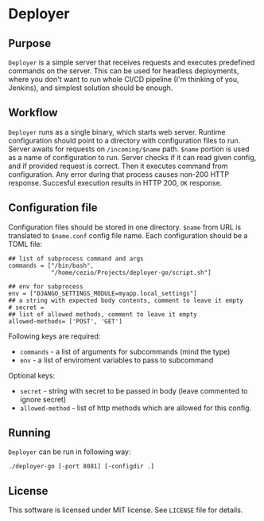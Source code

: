 # Deployer

## Purpose

`Deployer` is a simple server that receives requests and executes predefined commands on the server. This can be used for headless deployments, where you don't want to run whole CI/CD pipeline (I'm thinking of you, Jenkins), and simplest solution should be enough.

## Workflow

`Deployer` runs as a single binary, which starts web server. Runtime configuration should point to a directory with configuration files to run. Server awaits for requests on `/incoming/$name` path. `$name` portion is used as a name of configuration to run. Server checks if it can read given config, and if provided request is correct. Then it executes command from configuration. Any error during that process causes non-200 HTTP response. Succesful execution results in HTTP 200, `OK` response.

## Configuration file

Configuration files should be stored in one directory. `$name` from URL is translated to `$name.conf` config file name. Each configuration should be a TOML file:

```
## list of subprocess command and args
commands = ["/bin/bash",
            "/home/cezio/Projects/deployer-go/script.sh"]

## env for subprocess
env = ["DJANGO_SETTINGS_MODULE=myapp.local_settings"]
## a string with expected body contents, comment to leave it empty
# secret =
## list of allowed methods, comment to leave it empty
allowed-methods= ['POST', 'GET']
```

Following keys are required:

* `commands` - a list of arguments for subcommands (mind the type)
* `env` - a list of enviroment variables to pass to subcommand

Optional keys:
* `secret` - string with secret to be passed in body (leave commented to ignore secret)
* `allowed-method` - list of http methods which are allowed for this config.

## Running

`Deployer` can be run in following way:

`./deployer-go [-port 8081] [-configdir .]`

## License

This software is licensed under MIT license. See `LICENSE` file for details.